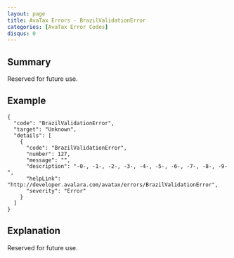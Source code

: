 ```yaml
---
layout: page
title: AvaTax Errors - BrazilValidationError
categories: [AvaTax Error Codes]
disqus: 0
---
```


## Summary

Reserved for future use.

## Example

    {
      "code": "BrazilValidationError",
      "target": "Unknown",
      "details": [
        {
          "code": "BrazilValidationError",
          "number": 127,
          "message": "",
          "description": "-0-, -1-, -2-, -3-, -4-, -5-, -6-, -7-, -8-, -9-",
          "helpLink": "http://developer.avalara.com/avatax/errors/BrazilValidationError",
          "severity": "Error"
        }
      ]
    }

## Explanation

Reserved for future use.

